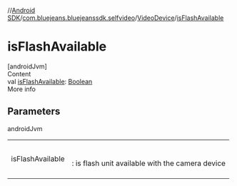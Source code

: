 //[Android SDK](../../../index.md)/[com.bluejeans.bluejeanssdk.selfvideo](../index.md)/[VideoDevice](index.md)/[isFlashAvailable](is-flash-available.md)



# isFlashAvailable  
[androidJvm]  
Content  
val [isFlashAvailable](is-flash-available.md): [Boolean](https://kotlinlang.org/api/latest/jvm/stdlib/kotlin/-boolean/index.html)  
More info  


## Parameters  
  
androidJvm  
  
| | |
|---|---|
| <a name="com.bluejeans.bluejeanssdk.selfvideo/VideoDevice/isFlashAvailable/#/PointingToDeclaration/"></a>isFlashAvailable| <a name="com.bluejeans.bluejeanssdk.selfvideo/VideoDevice/isFlashAvailable/#/PointingToDeclaration/"></a><br><br>: is flash unit available with the camera device<br><br>|
  
  



